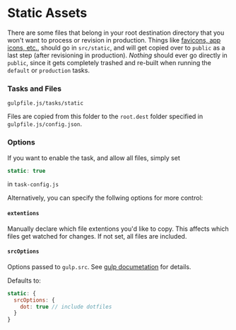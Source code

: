 # Static Assets
There are some files that belong in your root destination directory that you won't want to process or revision in production. Things like [favicons, app icons, etc.](http://realfavicongenerator.net/), should go in `src/static`, and will get copied over to `public` as a last step (after revisioning in production). *Nothing* should ever go directly in `public`, since it gets completely trashed and re-built when running the `default` or `production` tasks.

### Tasks and Files
```
gulpfile.js/tasks/static
```

Files are copied from this folder to the `root.dest` folder specified in `gulpfile.js/config.json`.


### Options
If you want to enable the task, and allow all files, simply set

```js
static: true
```

in `task-config.js`

Alternatively, you can specify the follwing options for more control:

#### `extentions`
Manually declare which file extentions you'd like to copy. This affects which files get watched for changes. If not set, all files are included.

#### `srcOptions`
Options passed to `gulp.src`. See [gulp documetation](https://github.com/gulpjs/gulp/blob/master/docs/API.md#options) for details.

Defaults to:

```js
static: {
  srcOptions: {
    dot: true // include dotfiles
  }
}
```

